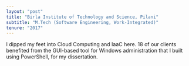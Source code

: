 ```yaml
---
layout: "post"
title: "Birla Institute of Technology and Science, Pilani"
subtitle: "M.Tech (Software Engineering, Work-Integrated)"
tenure: "2017"
---
```


I dipped my feet into Cloud Computing and IaaC here. 18 of our clients
benefited from the <span class='small-caps'>GUI</span>-based tool for Windows administration that I built
using PowerShell, for my dissertation.
